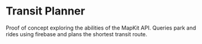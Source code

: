 # Transit Planner

Proof of concept exploring the abilities of the MapKit API. Queries park and rides using firebase and plans the shortest transit route.

